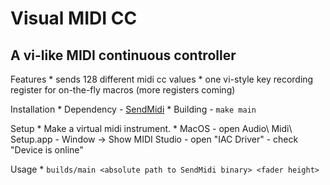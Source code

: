 Visual MIDI CC
==============

A vi-like MIDI continuous controller
------------------------------------

Features
    * sends 128 different midi cc values 
    * one vi-style key recording register for on-the-fly macros (more registers coming)

Installation
    * Dependency
        - [SendMidi](https://github.com/gbevin/sendmidi)
    * Building
        - `make main`

Setup
    * Make a virtual midi instrument.
        * MacOS
            - open Audio\ Midi\ Setup.app
            - Window -> Show MIDI Studio
            - open "IAC Driver"
            - check "Device is online"

Usage
    * `builds/main <absolute path to SendMidi binary> <fader height>`


